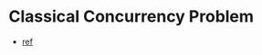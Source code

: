 # Classical Concurrency Problem

- [ref](https://doc.rust-jp.rs/the-rust-programming-language-ja/1.6/book/dining-philosophers.html)
